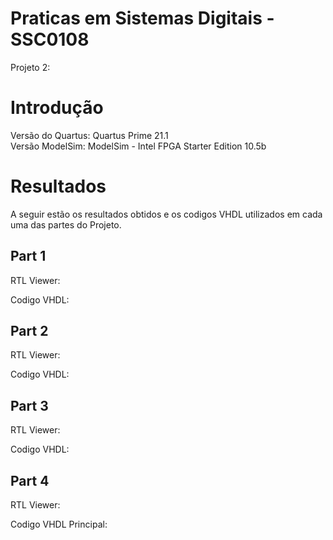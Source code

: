 # Praticas em Sistemas Digitais - SSC0108

Projeto 2: 

# Introdução

Versão do Quartus: Quartus Prime 21.1 <br>
Versão ModelSim: ModelSim - Intel FPGA Starter Edition 10.5b <br>

# Resultados

A seguir estão os resultados obtidos e os codigos VHDL utilizados em cada uma das partes do Projeto.

## Part 1

RTL Viewer:


Codigo VHDL:
	
## Part 2

RTL Viewer:

Codigo VHDL:

## Part 3

RTL Viewer:

Codigo VHDL:

## Part 4

RTL Viewer:

Codigo VHDL Principal:

